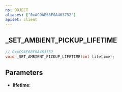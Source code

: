 ```yaml
---
ns: OBJECT
aliases: ["0xAC9AE68F0A463752"]
apiset: client
---
```

## _SET_AMBIENT_PICKUP_LIFETIME

```c
// 0xAC9AE68F0A463752
void _SET_AMBIENT_PICKUP_LIFETIME(int lifetime);
```


## Parameters
* **lifetime**:



